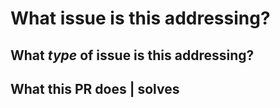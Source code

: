 <!--
Thanks for sending a pull request!
If this is your first time, please read the contributor guidelines:
https://github.com/Skenvy/advent-of-code-explainer/blob/main/CONTRIBUTING.md
-->
# What issue is this addressing?
<!-- EITHER|OR of the two below -->
<!-- Fixes #<issue number> -->
<!-- Fixes (paste link of issue) -->
## What _type_ of issue is this addressing?
<!-- bug | enhancement | security -->
## What this PR does | solves
<!-- Please be as descriptive as possible -->
